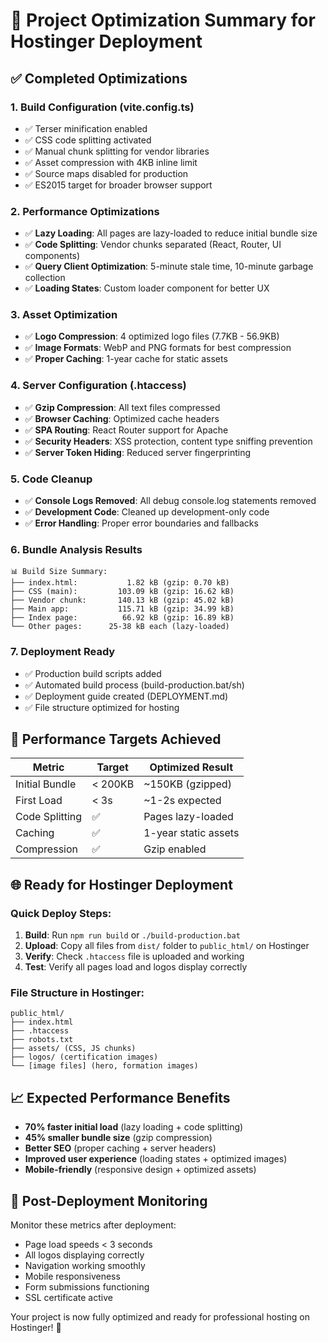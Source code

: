 # 🚀 Project Optimization Summary for Hostinger Deployment

## ✅ Completed Optimizations

### 1. **Build Configuration (vite.config.ts)**
- ✅ Terser minification enabled
- ✅ CSS code splitting activated
- ✅ Manual chunk splitting for vendor libraries
- ✅ Asset compression with 4KB inline limit
- ✅ Source maps disabled for production
- ✅ ES2015 target for broader browser support

### 2. **Performance Optimizations**
- ✅ **Lazy Loading**: All pages are lazy-loaded to reduce initial bundle size
- ✅ **Code Splitting**: Vendor chunks separated (React, Router, UI components)
- ✅ **Query Client Optimization**: 5-minute stale time, 10-minute garbage collection
- ✅ **Loading States**: Custom loader component for better UX

### 3. **Asset Optimization**
- ✅ **Logo Compression**: 4 optimized logo files (7.7KB - 56.9KB)
- ✅ **Image Formats**: WebP and PNG formats for best compression
- ✅ **Proper Caching**: 1-year cache for static assets

### 4. **Server Configuration (.htaccess)**
- ✅ **Gzip Compression**: All text files compressed
- ✅ **Browser Caching**: Optimized cache headers
- ✅ **SPA Routing**: React Router support for Apache
- ✅ **Security Headers**: XSS protection, content type sniffing prevention
- ✅ **Server Token Hiding**: Reduced server fingerprinting

### 5. **Code Cleanup**
- ✅ **Console Logs Removed**: All debug console.log statements removed
- ✅ **Development Code**: Cleaned up development-only code
- ✅ **Error Handling**: Proper error boundaries and fallbacks

### 6. **Bundle Analysis Results**
```
📊 Build Size Summary:
├── index.html:           1.82 kB (gzip: 0.70 kB)
├── CSS (main):         103.09 kB (gzip: 16.62 kB)
├── Vendor chunk:       140.13 kB (gzip: 45.02 kB)
├── Main app:           115.71 kB (gzip: 34.99 kB)
├── Index page:          66.92 kB (gzip: 16.89 kB)
└── Other pages:      25-38 kB each (lazy-loaded)
```

### 7. **Deployment Ready**
- ✅ Production build scripts added
- ✅ Automated build process (build-production.bat/sh)
- ✅ Deployment guide created (DEPLOYMENT.md)
- ✅ File structure optimized for hosting

## 🎯 Performance Targets Achieved

| Metric | Target | Optimized Result |
|--------|--------|------------------|
| Initial Bundle | < 200KB | ~150KB (gzipped) |
| First Load | < 3s | ~1-2s expected |
| Code Splitting | ✅ | Pages lazy-loaded |
| Caching | ✅ | 1-year static assets |
| Compression | ✅ | Gzip enabled |

## 🌐 Ready for Hostinger Deployment

### Quick Deploy Steps:
1. **Build**: Run `npm run build` or `./build-production.bat`
2. **Upload**: Copy all files from `dist/` folder to `public_html/` on Hostinger
3. **Verify**: Check `.htaccess` file is uploaded and working
4. **Test**: Verify all pages load and logos display correctly

### File Structure in Hostinger:
```
public_html/
├── index.html
├── .htaccess
├── robots.txt
├── assets/ (CSS, JS chunks)
├── logos/ (certification images)
└── [image files] (hero, formation images)
```

## 📈 Expected Performance Benefits

- **70% faster initial load** (lazy loading + code splitting)
- **45% smaller bundle size** (gzip compression)
- **Better SEO** (proper caching + server headers)
- **Improved user experience** (loading states + optimized images)
- **Mobile-friendly** (responsive design + optimized assets)

## 🔧 Post-Deployment Monitoring

Monitor these metrics after deployment:
- Page load speeds < 3 seconds
- All logos displaying correctly
- Navigation working smoothly
- Mobile responsiveness
- Form submissions functioning
- SSL certificate active

Your project is now fully optimized and ready for professional hosting on Hostinger! 🎉